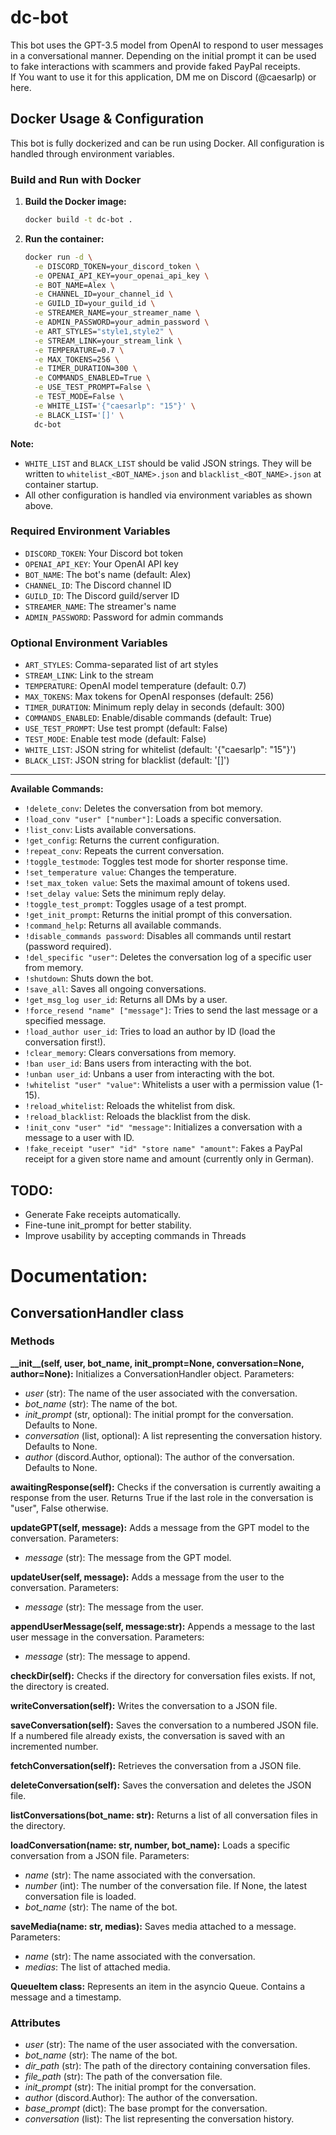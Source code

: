 # dc-bot  
This bot uses the GPT-3.5 model from OpenAI to respond to user messages in a conversational manner. Depending on the initial prompt it can be used to fake interactions with scammers and provide faked PayPal receipts.     
If You want to use it for this application, DM me on Discord (@caesarlp) or here.  

## Docker Usage & Configuration

This bot is fully dockerized and can be run using Docker. All configuration is handled through environment variables.

### Build and Run with Docker

1. **Build the Docker image:**
   ```sh
   docker build -t dc-bot .
   ```
2. **Run the container:**
   ```sh
   docker run -d \
     -e DISCORD_TOKEN=your_discord_token \
     -e OPENAI_API_KEY=your_openai_api_key \
     -e BOT_NAME=Alex \
     -e CHANNEL_ID=your_channel_id \
     -e GUILD_ID=your_guild_id \
     -e STREAMER_NAME=your_streamer_name \
     -e ADMIN_PASSWORD=your_admin_password \
     -e ART_STYLES="style1,style2" \
     -e STREAM_LINK=your_stream_link \
     -e TEMPERATURE=0.7 \
     -e MAX_TOKENS=256 \
     -e TIMER_DURATION=300 \
     -e COMMANDS_ENABLED=True \
     -e USE_TEST_PROMPT=False \
     -e TEST_MODE=False \
     -e WHITE_LIST='{"caesarlp": "15"}' \
     -e BLACK_LIST='[]' \
     dc-bot
   ```

**Note:**
- `WHITE_LIST` and `BLACK_LIST` should be valid JSON strings. They will be written to `whitelist_<BOT_NAME>.json` and `blacklist_<BOT_NAME>.json` at container startup.
- All other configuration is handled via environment variables as shown above.

### Required Environment Variables
- `DISCORD_TOKEN`: Your Discord bot token
- `OPENAI_API_KEY`: Your OpenAI API key
- `BOT_NAME`: The bot's name (default: Alex)
- `CHANNEL_ID`: The Discord channel ID
- `GUILD_ID`: The Discord guild/server ID
- `STREAMER_NAME`: The streamer's name
- `ADMIN_PASSWORD`: Password for admin commands

### Optional Environment Variables
- `ART_STYLES`: Comma-separated list of art styles
- `STREAM_LINK`: Link to the stream
- `TEMPERATURE`: OpenAI model temperature (default: 0.7)
- `MAX_TOKENS`: Max tokens for OpenAI responses (default: 256)
- `TIMER_DURATION`: Minimum reply delay in seconds (default: 300)
- `COMMANDS_ENABLED`: Enable/disable commands (default: True)
- `USE_TEST_PROMPT`: Use test prompt (default: False)
- `TEST_MODE`: Enable test mode (default: False)
- `WHITE_LIST`: JSON string for whitelist (default: '{"caesarlp": "15"}')
- `BLACK_LIST`: JSON string for blacklist (default: '[]')

---

**Available Commands:**  
  
- `!delete_conv`: Deletes the conversation from bot memory.  
- `!load_conv "user" ["number"]`: Loads a specific conversation.  
- `!list_conv`: Lists available conversations.  
- `!get_config`: Returns the current configuration.  
- `!repeat_conv`: Repeats the current conversation.  
- `!toggle_testmode`: Toggles test mode for shorter response time.  
- `!set_temperature value`: Changes the temperature.  
- `!set_max_token value`: Sets the maximal amount of tokens used.  
- `!set_delay value`: Sets the minimum reply delay.  
- `!toggle_test_prompt`: Toggles usage of a test prompt.  
- `!get_init_prompt`: Returns the initial prompt of this conversation.  
- `!command_help`: Returns all available commands.  
- `!disable_commands password`: Disables all commands until restart (password required).  
- `!del_specific "user"`: Deletes the conversation log of a specific user from memory.  
- `!shutdown`: Shuts down the bot.  
- `!save_all`: Saves all ongoing conversations.  
- `!get_msg_log user_id`: Returns all DMs by a user.  
- `!force_resend "name" ["message"]`: Tries to send the last message or a specified message.  
- `!load_author user_id`: Tries to load an author by ID (load the conversation first!).  
- `!clear_memory`: Clears conversations from memory.  
- `!ban user_id`: Bans users from interacting with the bot.  
- `!unban user_id`: Unbans a user from interacting with the bot.  
- `!whitelist "user" "value"`: Whitelists a user with a permission value (1-15).  
- `!reload_whitelist`: Reloads the whitelist from disk.  
- `!reload_blacklist`: Reloads the blacklist from the disk.  
- `!init_conv "user" "id" "message"`: Initializes a conversation with a message to a user with ID.  
- `!fake_receipt "user" "id" "store name" "amount"`: Fakes a PayPal receipt for a given store name and amount (currently only in German).  

## TODO:  
- Generate Fake receipts automatically.  
- Fine-tune init_prompt for better stability.   
- Improve usability by accepting commands in Threads  

# Documentation:  

## ConversationHandler class    
  
### Methods    
  
**\_\_init\_\_(self, user, bot_name, init_prompt=None, conversation=None, author=None):** Initializes a ConversationHandler object. Parameters:  
- *user* (str): The name of the user associated with the conversation.  
- *bot_name* (str): The name of the bot.  
- *init_prompt* (str, optional): The initial prompt for the conversation. Defaults to None.  
- *conversation* (list, optional): A list representing the conversation history. Defaults to None.  
- *author* (discord.Author, optional): The author of the conversation. Defaults to None.  
  
**awaitingResponse(self):** Checks if the conversation is currently awaiting a response from the user. Returns True if the last role in the conversation is "user", False otherwise.  
  
**updateGPT(self, message):** Adds a message from the GPT model to the conversation. Parameters:  
- *message* (str): The message from the GPT model.  
  
**updateUser(self, message):** Adds a message from the user to the conversation. Parameters:  
- *message* (str): The message from the user.  
  
**appendUserMessage(self, message:str):** Appends a message to the last user message in the conversation. Parameters:  
- *message* (str): The message to append.  
  
**checkDir(self):** Checks if the directory for conversation files exists. If not, the directory is created.  
  
**writeConversation(self):** Writes the conversation to a JSON file.  
  
**saveConversation(self):** Saves the conversation to a numbered JSON file. If a numbered file already exists, the conversation is saved with an incremented number.  
  
**fetchConversation(self):** Retrieves the conversation from a JSON file.  
  
**deleteConversation(self):** Saves the conversation and deletes the JSON file.  
  
**listConversations(bot_name: str):** Returns a list of all conversation files in the directory.  
  
**loadConversation(name: str, number, bot_name):** Loads a specific conversation from a JSON file. Parameters:  
- *name* (str): The name associated with the conversation.  
- *number* (int): The number of the conversation file. If None, the latest conversation file is loaded.  
- *bot_name* (str): The name of the bot.  
  
**saveMedia(name: str, medias):** Saves media attached to a message. Parameters:  
- *name* (str): The name associated with the conversation.  
- *medias*: The list of attached media.  
  
**QueueItem class:** Represents an item in the asyncio Queue. Contains a message and a timestamp.  
  
### Attributes  
  
- *user* (str): The name of the user associated with the conversation.  
- *bot_name* (str): The name of the bot.  
- *dir_path* (str): The path of the directory containing conversation files.  
- *file_path* (str): The path of the conversation file.  
- *init_prompt* (str): The initial prompt for the conversation.  
- *author* (discord.Author): The author of the conversation.  
- *base_prompt* (dict): The base prompt for the conversation.  
- *conversation* (list): The list representing the conversation history.
